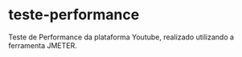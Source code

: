 # teste-performance
Teste de Performance da plataforma Youtube, realizado utilizando a ferramenta JMETER.
